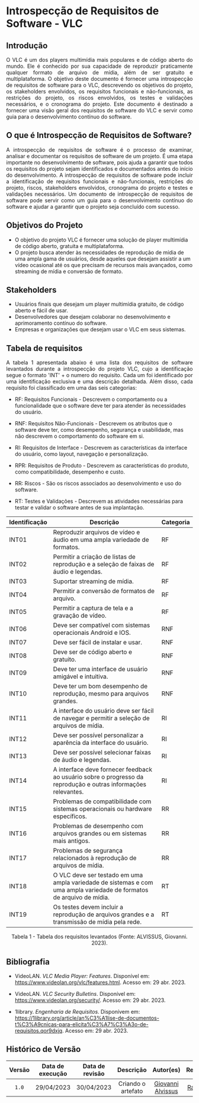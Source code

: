 # Introspecção de Requisitos de Software - VLC

## Introdução

<div style="text-align:justify;">
O VLC é um dos players multimídia mais populares e de código aberto do mundo. Ele é conhecido por sua capacidade de reproduzir praticamente qualquer formato de arquivo de mídia, além de ser gratuito e multiplataforma. O objetivo deste documento é fornecer uma introspecção de requisitos de software para o VLC, descrevendo os objetivos do projeto, os stakeholders envolvidos, os requisitos funcionais e não-funcionais, as restrições do projeto, os riscos envolvidos, os testes e validações necessários, e o cronograma do projeto. Este documento é destinado a fornecer uma visão geral dos requisitos de software do VLC e servir como guia para o desenvolvimento contínuo do software.
</div>


## O que é Introspecção de Requisitos de Software?

<div style="text-align:justify;">
A introspecção de requisitos de software é o processo de examinar, analisar e documentar os requisitos de software de um projeto. É uma etapa importante no desenvolvimento de software, pois ajuda a garantir que todos os requisitos do projeto sejam identificados e documentados antes do início do desenvolvimento. A introspecção de requisitos de software pode incluir a identificação de requisitos funcionais e não-funcionais, restrições do projeto, riscos, stakeholders envolvidos, cronograma do projeto e testes e validações necessários. Um documento de introspecção de requisitos de software pode servir como um guia para o desenvolvimento contínuo do software e ajudar a garantir que o projeto seja concluído com sucesso.
</div>

## Objetivos do Projeto
- O objetivo do projeto VLC é fornecer uma solução de player multimídia de código aberto, gratuita e multiplataforma.
- O projeto busca atender às necessidades de reprodução de mídia de uma ampla gama de usuários, desde aqueles que desejam assistir a um vídeo ocasional até os que precisam de recursos mais avançados, como streaming de mídia e conversão de formato.

## Stakeholders
- Usuários finais que desejam um player multimídia gratuito, de código aberto e fácil de usar.
- Desenvolvedores que desejam colaborar no desenvolvimento e aprimoramento contínuo do software.
- Empresas e organizações que desejam usar o VLC em seus sistemas.

## Tabela de requisitos

<div style="text-align:justify;">
A tabela 1 apresentada abaixo é uma lista dos requisitos de software levantados durante a introspecção do projeto VLC, cujo a identificação segue o formato 'INT' + o numero do requisito. Cada um foi identificado por uma identificação exclusiva e uma descrição detalhada. Além disso, cada requisito foi classificado em uma das seis categorias:
</div>

- RF: Requisitos Funcionais - Descrevem o comportamento ou a funcionalidade que o software deve ter para atender às necessidades do usuário.

- RNF: Requisitos Não-Funcionais - Descrevem os atributos que o software deve ter, como desempenho, segurança e usabilidade, mas não descrevem o comportamento do software em si.

- RI: Requisitos de Interface - Descrevem as características da interface do usuário, como layout, navegação e personalização.

- RPR: Requisitos de Produto - Descrevem as características do produto, como compatibilidade, desempenho e custo.

- RR: Riscos - São os riscos associados ao desenvolvimento e uso do software.

- RT: Testes e Validações - Descrevem as atividades necessárias para testar e validar o software antes de sua implantação.

| Identificação | Descrição | Categoria |
| --- | --- | --- |
| INT01 | Reproduzir arquivos de vídeo e áudio em uma ampla variedade de formatos. | RF |
| INT02 | Permitir a criação de listas de reprodução e a seleção de faixas de áudio e legendas. | RF |
| INT03 | Suportar streaming de mídia. | RF |
| INT04 | Permitir a conversão de formatos de arquivo. | RF |
| INT05 | Permitir a captura de tela e a gravação de vídeo. | RF |
| INT06 | Deve ser compatível com sistemas operacionais Android e IOS. | RNF |
| INT07 | Deve ser fácil de instalar e usar. | RNF |
| INT08 | Deve ser de código aberto e gratuito. | RNF |
| INT09 | Deve ter uma interface de usuário amigável e intuitiva. | RNF |
| INT10 | Deve ter um bom desempenho de reprodução, mesmo para arquivos grandes. | RNF |
| INT11 | A interface do usuário deve ser fácil de navegar e permitir a seleção de arquivos de mídia. | RI |
| INT12 | Deve ser possível personalizar a aparência da interface do usuário. | RI |
| INT13 | Deve ser possível selecionar faixas de áudio e legendas. | RI |
| INT14 | A interface deve fornecer feedback ao usuário sobre o progresso da reprodução e outras informações relevantes. | RI |
| INT15 | Problemas de compatibilidade com sistemas operacionais ou hardware específicos. | RR |
| INT16 | Problemas de desempenho com arquivos grandes ou em sistemas mais antigos. | RR |
| INT17 | Problemas de segurança relacionados à reprodução de arquivos de mídia. | RR |
| INT18 | O VLC deve ser testado em uma ampla variedade de sistemas e com uma ampla variedade de formatos de arquivo de mídia. | RT |
| INT19 | Os testes devem incluir a reprodução de arquivos grandes e a transmissão de mídia pela rede. | RT |
<div style="text-align: center;"><p>Tabela 1 - Tabela dos requisitos levantados (Fonte: ALVISSUS, Giovanni. 2023).</p></div>

## Bibliografia

- VideoLAN. *VLC Media Player: Features*. Disponível em: <https://www.videolan.org/vlc/features.html>. Acesso em: 29 abr. 2023.

- VideoLAN. *VLC Security Bulletins*. Disponível em: <https://www.videolan.org/security/>. Acesso em: 29 abr. 2023.

- 1library. *Engenharia de Requisitos*. Disponívem em: <https://1library.org/article/an%C3%A1lise-de-documentos-t%C3%A9cnicas-para-elicita%C3%A7%C3%A3o-de-requisitos.qor9dxjq>. Acesso em: 29 abr. 2023.

## Histórico de Versão

| Versão | Data de execução  | Data de revisão |  Descrição    | Autor(es)     |  Revisor(es)  |
| :----: | :---------------: | :-------------: | :-----------: | :-----------: | :-----------: |
| `1.0` | 29/04/2023 | 30/04/2023 | Criando o artefato | [Giovanni Alvissus](https://github.com/giovanni1106) | [Rafael Bosi](https://github.com/StrangeUnit28) |
